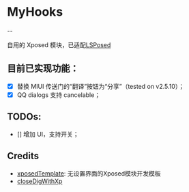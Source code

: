 # MyHooks

--

自用的 Xposed 模块，已适配[LSPosed](https://github.com/LSPosed/LSPosed)

## 目前已实现功能：

- [x] 替换 MIUI 传送门的“翻译”按钮为“分享”（tested on v2.5.10）；
- [x] QQ dialogs 支持 cancelable；

## TODOs:

- [] 增加 UI，支持开关；


## Credits

- [xposedTemplate](https://github.com/coderstory/xposedTemplate): 无设置界面的Xposed模块开发模板
- [closeDigWithXp](https://github.com/35099644/closeDigWithXp)